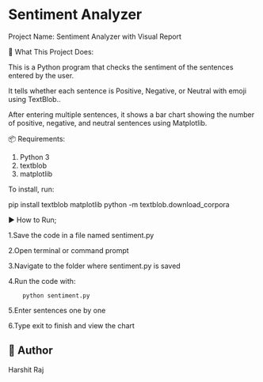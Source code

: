 # Sentiment Analyzer

Project Name: Sentiment Analyzer with Visual Report

📌 What This Project Does:

This is a Python program that checks the sentiment of the sentences entered by the user.

It tells whether each sentence is Positive, Negative, or Neutral with emoji using TextBlob..

After entering multiple sentences, it shows a bar chart showing the number of positive, negative, and neutral sentences using Matplotlib.

📦 Requirements:

1. Python 3
2. textblob
3. matplotlib

To install, run:

pip install textblob matplotlib
python -m textblob.download_corpora

▶️ How to Run;

1.Save the code in a file named sentiment.py

2.Open terminal or command prompt

3.Navigate to the folder where sentiment.py is saved

4.Run the code with:

        python sentiment.py

5.Enter sentences one by one

6.Type exit to finish and view the chart

## 🧑 Author
Harshit Raj
   
